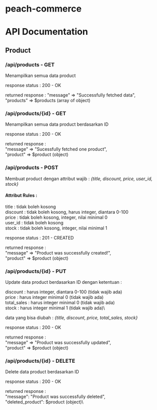 # peach-commerce


# API Documentation
## Product

### /api/products - GET
Menampilkan semua data product

response status : 200 - OK

returned response : 
"message" => "Successfully fetched data",\
"products" => $products (array of object)

### /api/products/{id} - GET
Menampilkan semua data product berdasarkan ID

response status : 200 - OK

returned response :\
"message" => "Sucessfully fetched one product",\
"product" => $product (object)

### /api/products - POST
Membuat product dengan attribut wajib : *{title, discount, price, user_id, stock}*

#### Attribut Rules : 
title : tidak boleh kosong\
discount : tidak boleh kosong, harus integer, diantara 0-100\
price : tidak boleh kosong, integer, nilai minimal 0\
user_id : tidak boleh kosong\
stock : tidak boleh kosong, integer, nilai minimal 1

response status : 201 - CREATED

returned response :\
"message" => "Product was successfully created!",\
"product" => $product (object)

### /api/products/{id} - PUT
Update data product berdasarkan ID dengan ketentuan :

discount : harus integer, diantara 0-100 (tidak wajib ada)\
price : harus integer minimal 0          (tidak wajib ada)\
total_sales : harus integer minimal 0    (tidak wajib ada)\
stock : harus integer minimal 1          (tidak wajib ada)\

data yang bisa diubah : *{title, discount, price, total_sales, stock}*

response status : 200 - OK

returned response :\
"message" => "Product was successfully updated",\
"product" => $product (object)

### /api/products/{id} - DELETE
Delete data product berdasarkan ID

response status : 200 - OK

returned response :\
"message": "Product was successfully deleted",\
"deleted_product": $product (object)\
